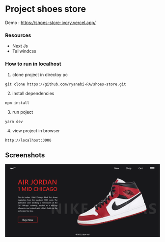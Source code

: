 # Project shoes store

Demo : https://shoes-store-ivory.vercel.app/

### Resources
-  Next Js
-  Tailwindcss

### How to run in localhost

1. clone project in directoy pc
```
git clone https://github.com/ryanabi-RA/shoes-store.git
```
2. install dependencies
```
npm install
```
3. run poject
```
yarn dev
```
4. view project in browser
```
http://localhost:3000
```

## Screenshots

![Shoes store](./screenshots/Home%20page.png "Home Page - Shoes store")

